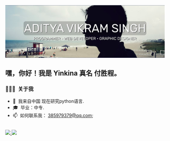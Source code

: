 <img src="https://raw.githubusercontent.com/AVS1508/AVS1508/master/assets/Aditya%20Vikram%20Singh%20Banner.png">

<h2> 嘿，你好！我是 Yinkina 真名 付胜程。</h2>

<h3> 👨🏻‍💻 &nbsp;关于我 </h3>

- 🤔 &nbsp;我来自中国 现在研究python语言.
- 🎓 &nbsp;毕业：中专.
- 📫 &nbsp;如何联系我： 385979379@qq.com;


<br/>

<a href="https://github.com/YinKIna">
  <img height="180em" src="https://github-readme-stats.vercel.app/api?username=YinKina&theme=buefy&show_icons=true" />
  <img height="180em" src="https://github-readme-stats.vercel.app/api/top-langs/?username=AVS1508&theme=buefy&layout=compact" />
</a>

<br/>
